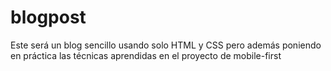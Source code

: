# blogpost
Este será un blog sencillo usando solo HTML y CSS pero además poniendo en práctica las técnicas aprendidas en el proyecto de mobile-first
